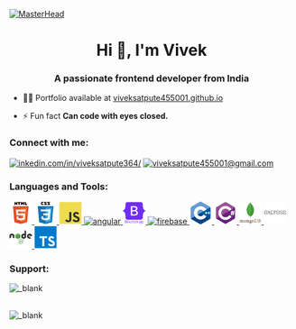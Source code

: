 [![MasterHead](https://upload.canva.com/BAEmcbyrS60/MAGDT5c8rNw.png?X-Amz-Algorithm=AWS4-HMAC-SHA256&X-Amz-Credential=AKIAJWF6QO3UH4PAAJ6Q%2F20240424%2Fus-east-1%2Fs3%2Faws4_request&X-Amz-Date=20240424T022712Z&X-Amz-Expires=27323&X-Amz-Signature=edff9cbbbacc5e22b05037bc5009983e94dab744f81880a684978009e6e77cbd&X-Amz-SignedHeaders=host&response-content-disposition=attachment%3B%20filename%2A%3DUTF-8%27%27Black%2520And%2520Grey%2520Professional%2520Technology%2520LinkedIn%2520Banner.png&response-expires=Wed%2C%2024%20Apr%202024%2010%3A02%3A35%20GMT&version=fVeniXZbDx9urtPUqQiszBmRMxsJgt1T)](https://viveksatpute455001.io)

<h1 align="center">Hi 👋, I'm Vivek</h1>
<h3 align="center">A passionate frontend developer from India</h3>

- 👨‍💻 Portfolio available at [viveksatpute455001.github.io](https://viveksatpute455001.github.io)

- ⚡ Fun fact **Can code with eyes closed.**

<h3 align="left">Connect with me:</h3>
<p align="left">
    <a href="https://linkedin.com/in/viveksatpute364/" target="blank"><img align="center"
            src="https://www.svgrepo.com/show/75820/linkedin.svg"
            alt="inkedin.com/in/viveksatpute364/" height="30" width="40" /></a>
    <a href="mailto:viveksatpute455001@gmail.com" target="blank"><img align="center"
            src="https://upload.wikimedia.org/wikipedia/commons/7/7e/Gmail_icon_%282020%29.svg" alt="viveksatpute455001@gmail.com"
            height="30" width="40" /></a>
</p>

<h3 align="left">Languages and Tools:</h3>
<p align="left"> <a href="https://www.w3.org/html/" target="_blank" rel="noreferrer"> <img
            src="https://raw.githubusercontent.com/devicons/devicon/master/icons/html5/html5-original-wordmark.svg"
            alt="html5" width="40" height="40" /> </a> <a href="https://www.w3schools.com/css/" target="_blank"
        rel="noreferrer"> <img
            src="https://raw.githubusercontent.com/devicons/devicon/master/icons/css3/css3-original-wordmark.svg"
            alt="css3" width="40" height="40" /> </a><a href="https://developer.mozilla.org/en-US/docs/Web/JavaScript"
        target="_blank" rel="noreferrer"> <img
            src="https://raw.githubusercontent.com/devicons/devicon/master/icons/javascript/javascript-original.svg"
            alt="javascript" width="40" height="40" /> </a><a href="https://angular.io" target="_blank" rel="noreferrer"> <img
            src="https://angular.io/assets/images/logos/angular/angular.svg" alt="angular" width="40" height="40" />
             </a><a href="https://getbootstrap.com" target="_blank" rel="noreferrer"> <img
            src="https://raw.githubusercontent.com/devicons/devicon/master/icons/bootstrap/bootstrap-plain-wordmark.svg"
            alt="bootstrap" width="40" height="40" /> </a> <a href="https://firebase.google.com/" target="_blank"
        rel="noreferrer"> <img src="https://www.vectorlogo.zone/logos/firebase/firebase-icon.svg" alt="firebase"
            width="40" height="40" /> </a><a href="https://www.w3schools.com/cpp/" target="_blank"
        rel="noreferrer"> <img
            src="https://raw.githubusercontent.com/devicons/devicon/master/icons/cplusplus/cplusplus-original.svg"
            alt="cplusplus" width="40" height="40" /> </a><a href="https://www.w3schools.com/cs/" target="_blank"
        rel="noreferrer"> <img
            src="https://raw.githubusercontent.com/devicons/devicon/master/icons/csharp/csharp-original.svg"
            alt="csharp" width="40" height="40" /> </a><a href="https://www.mongodb.com/" target="_blank"
        rel="noreferrer"> <img
            src="https://raw.githubusercontent.com/devicons/devicon/master/icons/mongodb/mongodb-original-wordmark.svg"
            alt="mongodb" width="40" height="40" /> </a><a href="https://expressjs.com" target="_blank" rel="noreferrer">
        <img src="https://raw.githubusercontent.com/devicons/devicon/master/icons/express/express-original-wordmark.svg"
            alt="express" width="40" height="40" /> </a> <a href="https://nodejs.org" target="_blank" rel="noreferrer">
        <img src="https://raw.githubusercontent.com/devicons/devicon/master/icons/nodejs/nodejs-original-wordmark.svg"
            alt="nodejs" width="40" height="40" /> </a> <a href="https://www.typescriptlang.org/" target="_blank"
        rel="noreferrer"> <img
            src="https://raw.githubusercontent.com/devicons/devicon/master/icons/typescript/typescript-original.svg"
            alt="typescript" width="40" height="40" /> </a> 

<h3 align="left">Support:</h3>

<p><img align="left"
        src="https://github-readme-stats.vercel.app/api/top-langs?username=viveksatpute455001&show_icons=true&locale=en&layout=compact"
        alt="_blank" /></p><br><br>

<p><a href="https://www.buymeacoffee.com/viveksatpute369"> <img align="left"
            src="https://cdn.buymeacoffee.com/buttons/v2/default-yellow.png" height="50" width="210"
            alt="_blank" /></a></p>
